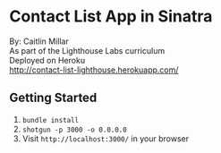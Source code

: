 Contact List App in Sinatra
=============

By: Caitlin Millar  
As part of the Lighthouse Labs curriculum  
Deployed on Heroku  
http://contact-list-lighthouse.herokuapp.com/

## Getting Started

1. `bundle install`
2. `shotgun -p 3000 -o 0.0.0.0`
3. Visit `http://localhost:3000/` in your browser
